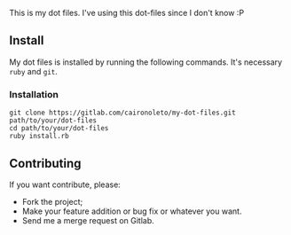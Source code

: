 This is my dot files. I've using this dot-files since I don't know :P

## Install

My dot files is installed by running the following commands. It's necessary
`ruby` and `git`.

### Installation

```shell
git clone https://gitlab.com/caironoleto/my-dot-files.git path/to/your/dot-files
cd path/to/your/dot-files
ruby install.rb
```

## Contributing

If you want contribute, please:

* Fork the project;
* Make your feature addition or bug fix or whatever you want.
* Send me a merge request on Gitlab.
